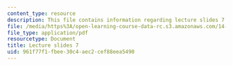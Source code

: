 ```yaml
---
content_type: resource
description: This file contains information regarding lecture slides 7.
file: /media/https%3A/open-learning-course-data-rc.s3.amazonaws.com/14-772-development-economics-macroeconomics-spring-2013/961f77f1fbee30c4aec2cef88eea5490_MIT14_772S13_Lecture7.pdf
file_type: application/pdf
resourcetype: Document
title: Lecture slides 7
uid: 961f77f1-fbee-30c4-aec2-cef88eea5490
---
```

